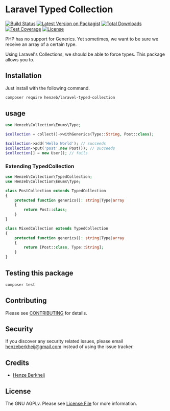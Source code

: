 # Laravel Typed Collection

[![Build Status](https://github.com/henzeb/laravel-typed-collection/workflows/tests/badge.svg)](https://github.com/henzeb/laravel-typed-collection/actions)
[![Latest Version on Packagist](https://img.shields.io/packagist/v/henzeb/laravel-typed-collection.svg?style=flat-square)](https://packagist.org/packages/henzeb/laravel-typed-collection)
[![Total Downloads](https://img.shields.io/packagist/dt/henzeb/laravel-typed-collection.svg?style=flat-square)](https://packagist.org/packages/henzeb/laravel-typed-collection)
[![Test Coverage](https://api.codeclimate.com/v1/badges/b33a1948230c629a3c54/test_coverage)](https://codeclimate.com/github/henzeb/laravel-typed-collection/test_coverage)
[![License](https://img.shields.io/packagist/l/henzeb/laravel-typed-collection)](https://packagist.org/packages/henzeb/laravel-typed-collection)

PHP has no support for Generics. Yet sometimes, we want to be sure
we receive an array of a certain type.

Using Laravel's Collections, we should be able to force types. This
package allows you to.

## Installation

Just install with the following command.

```bash
composer require henzeb/laravel-typed-collection
```

## usage

````php
use Henzeb\Collection\Enums\Type;

$collection = collect()->withGenerics(Type::String, Post::class);

$collection->add('Hello World'); // succeeds
$collection->put('post',new Post()); // succeeds
$collection[] = new User(); // fails
````

### Extending TypedCollection

````php
use Henzeb\Collection\TypedCollection;
use Henzeb\Collection\Enums\Type;

class PostCollection extends TypedCollection
{
    protected function generics(): string|Type|array
    {
        return Post::class;
    }
}

class MixedCollection extends TypedCollection
{
    protected function generics(): string|Type|array
    {
        return [Post::class, Type::String];
    }
}
````

## Testing this package

```bash
composer test
```

## Contributing

Please see [CONTRIBUTING](CONTRIBUTING.md) for details.

## Security

If you discover any security related issues, please email
henzeberkheij@gmail.com instead of using the issue tracker.

## Credits

- [Henze Berkheij](https://github.com/henzeb)

## License

The GNU AGPLv. Please see [License File](LICENSE.md) for more information.
